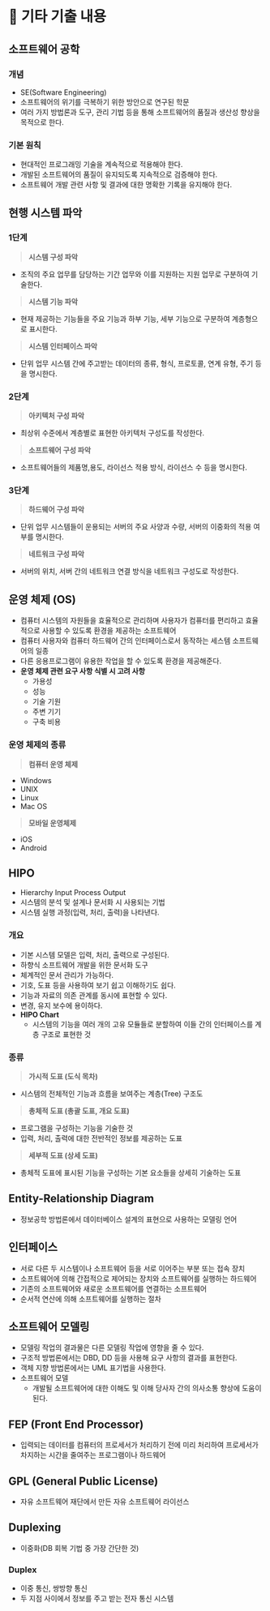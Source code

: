 # 📑 기타 기출 내용

## 소프트웨어 공학

### 개념

- SE(Software Engineering)
- 소프트웨어의 위기를 극복하기 위한 방안으로 연구된 학문
- 여러 가지 방법론과 도구, 관리 기법 등을 통해 소프트웨어의 품질과 생산성 향상을 목적으로 한다.

### 기본 원칙

- 현대적인 프로그래밍 기술을 계속적으로 적용해야 한다.
- 개발된 소프트웨어의 품질이 유지되도록 지속적으로 검증해야 한다.
- 소프트웨어 개발 관련 사항 및 결과에 대한 명확한 기록을 유지해야 한다.

## 현행 시스템 파악

### 1단계

> **시스템 구성 파악**

- 조직의 주요 업무를 담당하는 기간 업무와 이를 지원하는 지원 업무로 구분하여 기술한다.

> **시스템 기능 파악**

- 현재 제공하는 기능들을 주요 기능과 하부 기능, 세부 기능으로 구분하여 계층형으로 표시한다.

> **시스템 인터페이스 파악**

- 단위 업무 시스템 간에 주고받는 데이터의 종류, 형식, 프로토콜, 연계 유형, 주기 등을 명시한다.

### 2단계

> **아키텍처 구성 파악**

- 최상위 수준에서 계층별로 표현한 아키텍처 구성도를 작성한다.

> **소프트웨어 구성 파악**

- 소프트웨어들의 제품명,용도, 라이선스 적용 방식, 라이선스 수 등을 명시한다.

### 3단계

> **하드웨어 구성 파악**

- 단위 업무 시스템들이 운용되는 서버의 주요 사양과 수량, 서버의 이중화의 적용 여부를 명시한다.

> **네트워크 구성 파악**

- 서버의 위치, 서버 간의 네트워크 연결 방식을 네트워크 구성도로 작성한다.

## 운영 체제 (OS)

- 컴퓨터 시스템의 자원들을 효율적으로 관리하며 사용자가 컴퓨터를 편리하고 효율적으로 사용할 수 있도록 환경을 제공하는 소프트웨어
- 컴퓨터 사용자와 컴퓨터 하드웨어 간의 인터페이스로서 동작하는 세스템 소프트웨어의 일종
- 다른 응용프로그램이 유용한 작업을 할 수 있도록 환경을 제공해준다.
- **운영 체제 관련 요구 사항 식별 시 고려 사항**
  - 가용성
  - 성능
  - 기술 기원
  - 주변 기기
  - 구축 비용

### 운영 체제의 종류

> **컴퓨터 운영 체제**

- Windows
- UNIX
- Linux
- Mac OS

> **모바일 운영체제**

- iOS
- Android

## HIPO

- Hierarchy Input Process Output
- 시스템의 분석 및 설계나 문서화 시 사용되는 기법
- 시스템 실행 과정(입력, 처리, 출력)을 나타낸다.

### 개요

- 기본 시스템 모델은 입력, 처리, 출력으로 구성된다.
- 하향식 소프트웨어 개발을 위한 문서화 도구
- 체계적인 문서 관리가 가능하다.
- 기호, 도표 등을 사용하여 보기 쉽고 이해하기도 쉽다.
- 기능과 자료의 의존 관계를 동시에 표현할 수 있다.
- 변경, 유지 보수에 용이하다.
- **HIPO Chart**
  - 시스템의 기능을 여러 개의 고유 모듈들로 분할하여 이들 간의 인터페이스를 계층 구조로 표현한 것

### 종류

> **가시적 도표 (도식 목차)**

- 시스템의 전체적인 기능과 흐름을 보여주는 계층(Tree) 구조도

> **총체적 도표 (총괄 도표, 개요 도표)**

- 프로그램을 구성하는 기능을 기술한 것
- 입력, 처리, 출력에 대한 전반적인 정보를 제공하는 도표

> **세부적 도표 (상세 도표)**

- 총체적 도표에 표시된 기능을 구성하는 기본 요소들을 상세히 기술하는 도표

## Entity-Relationship Diagram

- 정보공학 방법론에서 데이터베이스 설계의 표현으로 사용하는 모델링 언어

## 인터페이스

- 서로 다른 두 시스템이나 소프트웨어 등을 서로 이어주는 부분 또는 접속 장치
- 소프트웨어에 의해 간접적으로 제어되는 장치와 소프트웨어를 실행하는 하드웨어
- 기존의 소프트웨어와 새로운 소프트웨어를 연결하는 소프트웨어
- 순서적 연산에 의해 소프트웨어를 실행하는 절차

## 소프트웨어 모델링

- 모델링 작업의 결과물은 다른 모델링 작업에 영향을 줄 수 있다.
- 구조적 방법론에서는 DBD, DD 등을 사용해 요구 사항의 결과를 표현한다.
- 객체 지향 방법론에서는 UML 표기법을 사용한다.
- 소프트웨어 모델
  - 개발될 소프트웨어에 대한 이해도 및 이해 당사자 간의 의사소통 향상에 도움이 된다.

## FEP (Front End Processor)

- 입력되는 데이터를 컴퓨터의 프로세서가 처리하기 전에 미리 처리하여 프로세서가 차지하는 시간을 줄여주는 프로그램이나 하드웨어

## GPL (General Public License)

- 자유 소프트웨어 재단에서 만든 자유 소프트웨어 라이선스

## Duplexing

- 이중화(DB 회복 기법 중 가장 간단한 것)

### Duplex

- 이중 통신, 쌍방향 통신
- 두 지점 사이에서 정보를 주고 받는 전자 통신 시스템
